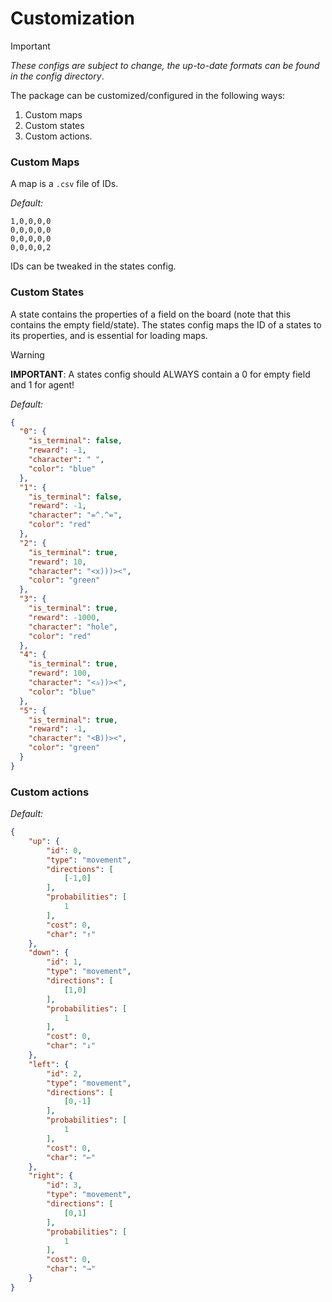 # Customization
> [!IMPORTANT]
> *These configs are subject to change, the up-to-date formats can be found in the config directory*.

The package can be customized/configured in the following ways:
1. Custom maps
2. Custom states
3. Custom actions.

### Custom Maps

A map is a `.csv` file of IDs. 

*Default:*
```csv
1,0,0,0,0
0,0,0,0,0
0,0,0,0,0
0,0,0,0,2
```
IDs can be tweaked in the states config.

### Custom States
A state contains the properties of a field on the board (note that this contains the empty field/state). The states config maps the ID of a states to its properties, and is essential for loading maps.

> [!WARNING]
> **IMPORTANT**: A states config should ALWAYS contain a 0 for empty field and 1 for agent!

*Default:*
```json
{
  "0": {
    "is_terminal": false,
    "reward": -1,
    "character": " ",
    "color": "blue"
  },
  "1": {
    "is_terminal": false,
    "reward": -1,
    "character": "=^.^=",
    "color": "red"
  },
  "2": {
    "is_terminal": true,
    "reward": 10,
    "character": "<x)))><",
    "color": "green"
  },
  "3": {
    "is_terminal": true,
    "reward": -1000,
    "character": "hole",
    "color": "red"
  },
  "4": {
    "is_terminal": true,
    "reward": 100,
    "character": "<✰))><",
    "color": "blue"
  },
  "5": {
    "is_terminal": true,
    "reward": -1,
    "character": "<B))><",
    "color": "green"
  }
}
```
### Custom actions
*Default:*
```json
{
    "up": {
        "id": 0,
        "type": "movement",
        "directions": [
            [-1,0]
        ],
        "probabilities": [
            1
        ],
        "cost": 0,
        "char": "↑"
    },
    "down": {
        "id": 1,
        "type": "movement",
        "directions": [
            [1,0]
        ],
        "probabilities": [
            1
        ],
        "cost": 0,
        "char": "↓"
    },
    "left": {
        "id": 2,
        "type": "movement",
        "directions": [
            [0,-1]
        ],
        "probabilities": [
            1
        ],
        "cost": 0,
        "char": "←"
    },
    "right": {
        "id": 3,
        "type": "movement",
        "directions": [
            [0,1]
        ],
        "probabilities": [
            1
        ],
        "cost": 0,
        "char": "→"
    }
}
```

